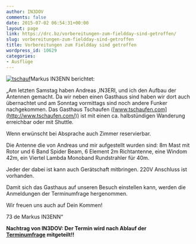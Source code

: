 ```yaml
---
author: IN3DOV
comments: false
date: 2015-07-02 06:54:31+00:00
layout: page
link: https://drc.bz/vorbereitungen-zum-fieldday-sind-getroffen/
slug: vorbereitungen-zum-fieldday-sind-getroffen
title: Vorbereitungen zum Fieldday sind getroffen
wordpress_id: 10629
categories:
- Ausflüge
---
```


[![tschauf](https://drc.bz/wp-content/uploads/2015/07/tschauf-300x294.jpg)](https://drc.bz/wp-content/uploads/2015/07/tschauf.jpg)Markus IN3ENN berichtet:

„Am letzten Samstag haben Andreas ,IN3ERI, und ich den Aufbau der Antennen gemacht. Da wir neben einen Gasthaus sind haben wir dort auch übernachtet und am Sonntag vormittags sind noch andere Funker nachgekommen. Das Gasthaus Tschaufen ([www.tschaufen.com](http://www.tschaufen.com/)) ist mit einen ca. halbstündigen Wanderung erreichbar oder mit Shuttle.

Wenn erwünscht bei Absprache auch Zimmer reservierbar.

Die Antenne die von Andreas und mir aufgestellt wurden sind: 8m Mast mit Rotor und 6 Band Spider Beam, 6 Element 2m Richtantenne, eine Windom 42m, ein Viertel Lambda Monoband Rundstrahler für 40m.

Jeder der dabei ist kann auch Gerätschaft mitbringen. 220V Anschluss ist vorhanden.

Damit sich das Gasthaus auf unseren Besuch einstellen kann, werden die Anmeldungen der Terminumfrage hergenommen.

Wir freuen uns auch auf Dein Kommen!

73 de Markus IN3ENN“

**Nachtrag von IN3DOV: Der Termin wird nach Ablauf der [Terminumfrage](http://doodle.com/dhdbezzqv46yaidk2bvpcaaz/admin#table) mitgeteilt!!**


